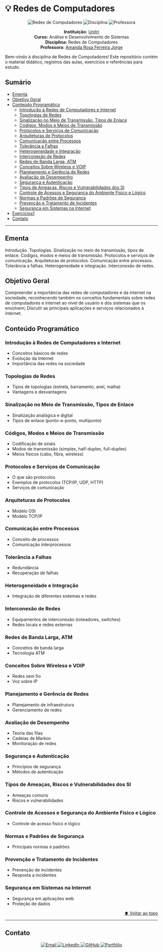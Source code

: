# 💡 Redes de Computadores

<div align="center">

![Redes de Computadores](https://img.shields.io/badge/Redes%20de%20Computadores-Unitri-0078D4?style=for-the-badge&logo=azuredevops)
![Disciplina](https://img.shields.io/badge/Disciplina-ADS-4B8BBE?style=for-the-badge&logo=github)
![Professora](https://img.shields.io/badge/Prof-Amanda%20Rosa%20Ferreira%20Jorge-FFCA28?style=for-the-badge&logo=linkedin)

**Instituição:** [Unitri](https://unitri.edu.br)  
**Curso:** Análise e Desenvolvimento de Sistemas  
**Disciplina:** Redes de Computadores  
**Professora:** [Amanda Rosa Ferreira Jorge](https://www.linkedin.com/in/amandarosafj/)

</div>
Bem-vindo à disciplina de Redes de Computadores! Este repositório contém o material didático, registros das aulas, exercícios e referências para estudo.

## Sumário

- [Ementa](#ementa)
- [Objetivo Geral](#objetivo-geral)
- [Conteúdo Programático](#conteúdo-programático)
  - [Introdução à Redes de Computadores e Internet](#introdução-à-redes-de-computadores-e-internet)
  - [Topologias de Redes](#topologias-de-redes)
  - [Sinalização no Meio de Transmissão, Tipos de Enlace](#sinalização-no-meio-de-transmissão-tipos-de-enlace)
  - [Códigos, Modos e Meios de Transmissão](#códigos-modos-e-meios-de-transmissão)
  - [Protocolos e Serviços de Comunicação](#protocolos-e-serviços-de-comunicação)
  - [Arquiteturas de Protocolos](#arquiteturas-de-protocolos)
  - [Comunicação entre Processos](#comunicação-entre-processos)
  - [Tolerância a Falhas](#tolerância-a-falhas)
  - [Heterogeneidade e Integração](#heterogeneidade-e-integração)
  - [Interconexão de Redes](#interconexão-de-redes)
  - [Redes de Banda Larga, ATM](#redes-de-banda-larga-atm)
  - [Conceitos Sobre Wireless e VOIP](#conceitos-sobre-wireless-e-voip)
  - [Planejamento e Gerência de Redes](#planejamento-e-gerência-de-redes)
  - [Avaliação de Desempenho](#avaliação-de-desempenho)
  - [Segurança e Autenticação](#segurança-e-autenticação)
  - [Tipos de Ameaças, Riscos e Vulnerabilidades dos SI](#tipos-de-ameaças-riscos-e-vulnerabilidades-dos-si)
  - [Controle de Acessos e Segurança do Ambiente Físico e Lógico](#controle-de-acessos-e-segurança-do-ambiente-físico-e-lógico)
  - [Normas e Padrões de Segurança](#normas-e-padrões-de-segurança)
  - [Prevenção e Tratamento de Incidentes](#prevenção-e-tratamento-de-incidentes)
  - [Segurança em Sistemas na Internet](#segurança-em-sistemas-na-internet)
- [Exercícios1](/docs/first-exercise.md)
- [Contato](#contato)

---

## Ementa

Introdução. Topologias. Sinalização no meio de transmissão, tipos de enlace. Códigos, modos e meios de transmissão. Protocolos e serviços de comunicação. Arquiteturas de protocolos. Comunicação entre processos. Tolerância a falhas. Heterogeneidade e integração. Interconexão de redes.

## Objetivo Geral

Compreender a importância das redes de computadores e da internet na sociedade; reconhecendo também os conceitos fundamentais sobre redes de computadores e internet ao nível de usuário e dos sistemas que os envolvem; Discutir as principais aplicações e serviços relacionados à internet.

## Conteúdo Programático

### Introdução à Redes de Computadores e Internet

- Conceitos básicos de redes
- Evolução da Internet
- Importância das redes na sociedade

### Topologias de Redes

- Tipos de topologias (estrela, barramento, anel, malha)
- Vantagens e desvantagens

### Sinalização no Meio de Transmissão, Tipos de Enlace

- Sinalização analógica e digital
- Tipos de enlace (ponto-a-ponto, multiponto)

### Códigos, Modos e Meios de Transmissão

- Codificação de sinais
- Modos de transmissão (simplex, half-duplex, full-duplex)
- Meios físicos (cabo, fibra, wireless)

### Protocolos e Serviços de Comunicação

- O que são protocolos
- Exemplos de protocolos (TCP/IP, UDP, HTTP)
- Serviços de comunicação

### Arquiteturas de Protocolos

- Modelo OSI
- Modelo TCP/IP

### Comunicação entre Processos

- Conceito de processos
- Comunicação interprocessos

### Tolerância a Falhas

- Redundância
- Recuperação de falhas

### Heterogeneidade e Integração

- Integração de diferentes sistemas e redes

### Interconexão de Redes

- Equipamentos de interconexão (roteadores, switches)
- Redes locais e redes externas

### Redes de Banda Larga, ATM

- Conceitos de banda larga
- Tecnologia ATM

### Conceitos Sobre Wireless e VOIP

- Redes sem fio
- Voz sobre IP

### Planejamento e Gerência de Redes

- Planejamento de infraestrutura
- Gerenciamento de redes

### Avaliação de Desempenho

- Teoria das filas
- Cadeias de Markov
- Monitoração de redes

### Segurança e Autenticação

- Princípios de segurança
- Métodos de autenticação

### Tipos de Ameaças, Riscos e Vulnerabilidades dos SI

- Ameaças comuns
- Riscos e vulnerabilidades

### Controle de Acessos e Segurança do Ambiente Físico e Lógico

- Controle de acesso físico e lógico

### Normas e Padrões de Segurança

- Principais normas e padrões

### Prevenção e Tratamento de Incidentes

- Prevenção de incidentes
- Resposta a incidentes

### Segurança em Sistemas na Internet

- Segurança em aplicações web
- Proteção de dados

<div align="right">

[⬆️ Voltar ao topo](#sumário)

</div>

---

## Contato

<div align="center">
  <a href="mailto:cardosofiles@outlook.com">
    <img src="https://img.shields.io/badge/Email-0078D4?style=for-the-badge&logo=microsoftoutlook&logoColor=white" alt="Email"/>
  </a>
  <a href="https://www.linkedin.com/in/joaobatista-dev/" target="_blank">
    <img src="https://img.shields.io/badge/LinkedIn-0A66C2?style=for-the-badge&logo=linkedin&logoColor=white" alt="LinkedIn"/>
  </a>
  <a href="https://github.com/Cardosofiles" target="_blank">
    <img src="https://img.shields.io/badge/GitHub-181717?style=for-the-badge&logo=github&logoColor=white" alt="GitHub"/>
  </a>
  <a href="https://cardosofiles.dev/" target="_blank">
    <img src="https://img.shields.io/badge/Portfólio-222222?style=for-the-badge&logo=about.me&logoColor=white" alt="Portfólio"/>
  </a>
</div>
